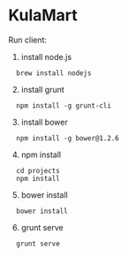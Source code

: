KulaMart
========

Run client:

1. install node.js
```
  brew install nodejs
```

2. install grunt 
```
  npm install -g grunt-cli
```

3. install bower
```
  npm install -g bower@1.2.6
```

4. npm install
```
  cd projects
  npm install
```

5. bower install
```
  bower install
```

6. grunt serve
```
  grunt serve
```
